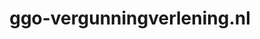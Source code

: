 ---
layout: post
title: "ggo-vergunningverlening.nl"
internal_url: "/dutchgov/ggo-vergunningverlening.nl.html"
subdomains_count: 2
all_subdomains_count: 2
urls_count: 2
ssl_rank: 0
http_rank: 65
url_link: /data/ggo-vergunningverlening.nl/urls.txt
all_subdomains_link: /data/ggo-vergunningverlening.nl/all_subdomains.txt
subdomains_link: /data/ggo-vergunningverlening.nl/subdomains.txt
categories: dutchgov
---